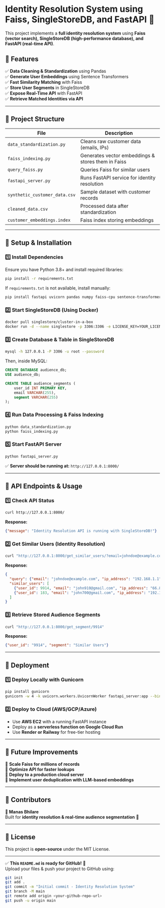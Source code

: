 # **Identity Resolution System using Faiss, SingleStoreDB, and FastAPI** 🚀

This project implements a **full identity resolution system** using **Faiss (vector search), SingleStoreDB (high-performance database), and FastAPI (real-time API)**.

## **📌 Features**
✅ **Data Cleaning & Standardization** using Pandas  
✅ **Generate User Embeddings** using Sentence Transformers  
✅ **Fast Similarity Matching** with Faiss  
✅ **Store User Segments** in SingleStoreDB  
✅ **Expose Real-Time API** with FastAPI  
✅ **Retrieve Matched Identities via API**  

---

## **📁 Project Structure**
| File | Description |
|------|------------|
| `data_standardization.py` | Cleans raw customer data (emails, IPs) |
| `faiss_indexing.py` | Generates vector embeddings & stores them in Faiss |
| `query_faiss.py` | Queries Faiss for similar users |
| `fastapi_server.py` | Runs FastAPI service for identity resolution |
| `synthetic_customer_data.csv` | Sample dataset with customer records |
| `cleaned_data.csv` | Processed data after standardization |
| `customer_embeddings.index` | Faiss index storing embeddings |

---

## **📌 Setup & Installation**

### **1️⃣ Install Dependencies**
Ensure you have Python 3.8+ and install required libraries:
```sh
pip install -r requirements.txt
```

If `requirements.txt` is not available, install manually:
```sh
pip install fastapi uvicorn pandas numpy faiss-cpu sentence-transformers singlestoredb pymysql
```

### **2️⃣ Start SingleStoreDB (Using Docker)**
```sh
docker pull singlestore/cluster-in-a-box
docker run -d --name singlestore -p 3306:3306 -e LICENSE_KEY=YOUR_LICENSE_KEY singlestore/cluster-in-a-box
```

### **3️⃣ Create Database & Table in SingleStoreDB**
```sh
mysql -h 127.0.0.1 -P 3306 -u root --password
```
Then, inside MySQL:
```sql
CREATE DATABASE audience_db;
USE audience_db;

CREATE TABLE audience_segments (
    user_id INT PRIMARY KEY,
    email VARCHAR(255),
    segment VARCHAR(255)
);
```

### **4️⃣ Run Data Processing & Faiss Indexing**
```sh
python data_standardization.py
python faiss_indexing.py
```

### **5️⃣ Start FastAPI Server**
```sh
python fastapi_server.py
```
✅ **Server should be running at:** `http://127.0.0.1:8000/`

---

## **📌 API Endpoints & Usage**

### **1️⃣ Check API Status**
```sh
curl http://127.0.0.1:8000/
```
**Response:**  
```json
{"message": "Identity Resolution API is running with SingleStoreDB!"}
```

### **2️⃣ Get Similar Users (Identity Resolution)**
```sh
curl "http://127.0.0.1:8000/get_similar_users/?email=johndoe@example.com&ip_address=192.168.1.1&k=5"
```
**Response:**  
```json
{
  "query": {"email": "johndoe@example.com", "ip_address": "192.168.1.1"},
  "similar_users": [
    {"user_id": 9914, "email": "john910@gmail.com", "ip_address": "66.86.173.192"},
    {"user_id": 183, "email": "john700@gmail.com", "ip_address": "192.157.184.56"}
  ]
}
```

### **3️⃣ Retrieve Stored Audience Segments**
```sh
curl "http://127.0.0.1:8000/get_segment/9914"
```
**Response:**  
```json
{"user_id": "9914", "segment": "Similar Users"}
```

---

## **📌 Deployment**

### **1️⃣ Deploy Locally with Gunicorn**
```sh
pip install gunicorn
gunicorn -w 4 -k uvicorn.workers.UvicornWorker fastapi_server:app --bind 0.0.0.0:8000
```

### **2️⃣ Deploy to Cloud (AWS/GCP/Azure)**
- Use **AWS EC2** with a running FastAPI instance
- Deploy as a **serverless function on Google Cloud Run**  
- Use **Render or Railway** for free-tier hosting

---

## **📌 Future Improvements**
🔹 **Scale Faiss for millions of records**  
🔹 **Optimize API for faster lookups**  
🔹 **Deploy to a production cloud server**  
🔹 **Implement user deduplication with LLM-based embeddings**  

---

## **📌 Contributors**
**👤 Manas Bhilare**  
Built for **identity resolution & real-time audience segmentation** 🚀

---

## **📌 License**
This project is **open-source** under the MIT License.

---

✅ **This `README.md` is ready for GitHub!** 🎉  
Upload your files & push your project to GitHub using:
```sh
git init
git add .
git commit -m "Initial commit - Identity Resolution System"
git branch -M main
git remote add origin <your-github-repo-url>
git push -u origin main
```
